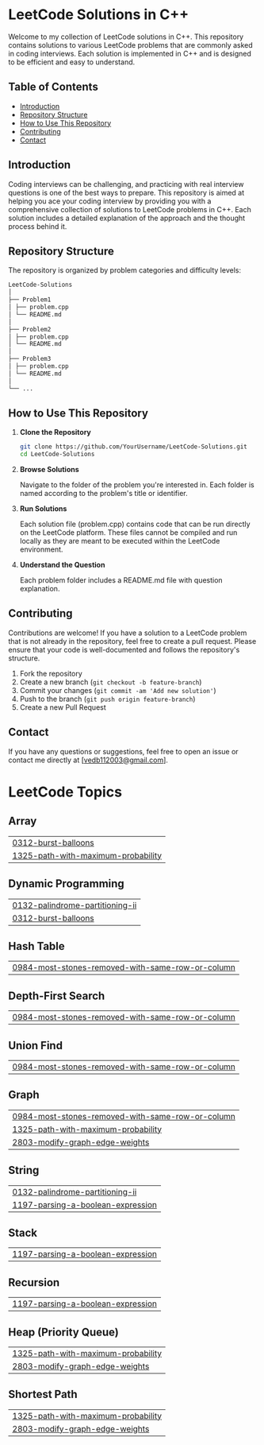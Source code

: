# LeetCode Solutions in C++

Welcome to my collection of LeetCode solutions in C++. This repository contains solutions to various LeetCode problems that are commonly asked in coding interviews. Each solution is implemented in C++ and is designed to be efficient and easy to understand.

## Table of Contents

- [Introduction](#introduction)
- [Repository Structure](#repository-structure)
- [How to Use This Repository](#how-to-use-this-repository)
- [Contributing](#contributing)
- [Contact](#contact)

## Introduction

Coding interviews can be challenging, and practicing with real interview questions is one of the best ways to prepare. This repository is aimed at helping you ace your coding interview by providing you with a comprehensive collection of solutions to LeetCode problems in C++. Each solution includes a detailed explanation of the approach and the thought process behind it.

## Repository Structure

The repository is organized by problem categories and difficulty levels:
```bash
LeetCode-Solutions
│
├── Problem1
│ ├── problem.cpp
│ └── README.md
│
├── Problem2
│ ├── problem.cpp
│ └── README.md
│
├── Problem3
│ ├── problem.cpp
│ └── README.md
│
└── ...
```

## How to Use This Repository

1. **Clone the Repository**

   ```bash
   git clone https://github.com/YourUsername/LeetCode-Solutions.git
   cd LeetCode-Solutions
2. **Browse Solutions**

   Navigate to the folder of the problem you're interested in. Each folder is named according to the problem's title or identifier.
3. **Run Solutions**

   Each solution file (problem.cpp) contains code that can be run directly on the LeetCode platform. These files cannot be compiled and run locally as they are meant to be executed within the LeetCode environment.

4. **Understand the Question**

   Each problem folder includes a README.md file with question explanation.

## Contributing

Contributions are welcome! If you have a solution to a LeetCode problem that is not already in the repository, feel free to create a pull request. Please ensure that your code is well-documented and follows the repository's structure.

1. Fork the repository
2. Create a new branch (`git checkout -b feature-branch`)
3. Commit your changes (`git commit -am 'Add new solution'`)
4. Push to the branch (`git push origin feature-branch`)
5. Create a new Pull Request

## Contact

If you have any questions or suggestions, feel free to open an issue or contact me directly at [vedb112003@gmail.com].


<!---LeetCode Topics Start-->
# LeetCode Topics
## Array
|  |
| ------- |
| [0312-burst-balloons](https://github.com/Ved1103/LEETCODE-SOLUTIONS/tree/master/0312-burst-balloons) |
| [1325-path-with-maximum-probability](https://github.com/Ved1103/LEETCODE-SOLUTIONS/tree/master/1325-path-with-maximum-probability) |
## Dynamic Programming
|  |
| ------- |
| [0132-palindrome-partitioning-ii](https://github.com/Ved1103/LEETCODE-SOLUTIONS/tree/master/0132-palindrome-partitioning-ii) |
| [0312-burst-balloons](https://github.com/Ved1103/LEETCODE-SOLUTIONS/tree/master/0312-burst-balloons) |
## Hash Table
|  |
| ------- |
| [0984-most-stones-removed-with-same-row-or-column](https://github.com/Ved1103/LEETCODE-SOLUTIONS/tree/master/0984-most-stones-removed-with-same-row-or-column) |
## Depth-First Search
|  |
| ------- |
| [0984-most-stones-removed-with-same-row-or-column](https://github.com/Ved1103/LEETCODE-SOLUTIONS/tree/master/0984-most-stones-removed-with-same-row-or-column) |
## Union Find
|  |
| ------- |
| [0984-most-stones-removed-with-same-row-or-column](https://github.com/Ved1103/LEETCODE-SOLUTIONS/tree/master/0984-most-stones-removed-with-same-row-or-column) |
## Graph
|  |
| ------- |
| [0984-most-stones-removed-with-same-row-or-column](https://github.com/Ved1103/LEETCODE-SOLUTIONS/tree/master/0984-most-stones-removed-with-same-row-or-column) |
| [1325-path-with-maximum-probability](https://github.com/Ved1103/LEETCODE-SOLUTIONS/tree/master/1325-path-with-maximum-probability) |
| [2803-modify-graph-edge-weights](https://github.com/Ved1103/LEETCODE-SOLUTIONS/tree/master/2803-modify-graph-edge-weights) |
## String
|  |
| ------- |
| [0132-palindrome-partitioning-ii](https://github.com/Ved1103/LEETCODE-SOLUTIONS/tree/master/0132-palindrome-partitioning-ii) |
| [1197-parsing-a-boolean-expression](https://github.com/Ved1103/LEETCODE-SOLUTIONS/tree/master/1197-parsing-a-boolean-expression) |
## Stack
|  |
| ------- |
| [1197-parsing-a-boolean-expression](https://github.com/Ved1103/LEETCODE-SOLUTIONS/tree/master/1197-parsing-a-boolean-expression) |
## Recursion
|  |
| ------- |
| [1197-parsing-a-boolean-expression](https://github.com/Ved1103/LEETCODE-SOLUTIONS/tree/master/1197-parsing-a-boolean-expression) |
## Heap (Priority Queue)
|  |
| ------- |
| [1325-path-with-maximum-probability](https://github.com/Ved1103/LEETCODE-SOLUTIONS/tree/master/1325-path-with-maximum-probability) |
| [2803-modify-graph-edge-weights](https://github.com/Ved1103/LEETCODE-SOLUTIONS/tree/master/2803-modify-graph-edge-weights) |
## Shortest Path
|  |
| ------- |
| [1325-path-with-maximum-probability](https://github.com/Ved1103/LEETCODE-SOLUTIONS/tree/master/1325-path-with-maximum-probability) |
| [2803-modify-graph-edge-weights](https://github.com/Ved1103/LEETCODE-SOLUTIONS/tree/master/2803-modify-graph-edge-weights) |
<!---LeetCode Topics End-->